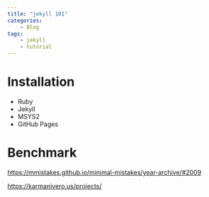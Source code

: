 ```yaml
---
title: "jekyll 101"
categories: 
    - Blog
tags:
    - jekyll
    - tutorial
---
```


# Installation

* Ruby
* Jekyll
* MSYS2
* GitHub Pages



# Benchmark


https://mmistakes.github.io/minimal-mistakes/year-archive/#2009

https://karmanivero.us/projects/
